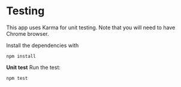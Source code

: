 # Testing

This app uses Karma for unit testing. Note that you will need to have Chrome browser.

Install the dependencies with
```
npm install
```

**Unit test**
Run the test:
```
npm test
```
